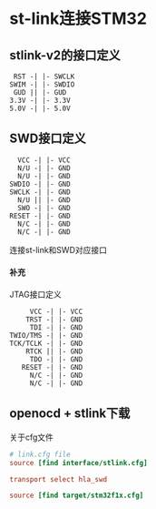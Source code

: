 # st-link连接STM32

## stlink-v2的接口定义

```
 RST -| |- SWCLK
SWIM -| |- SWDIO
 GUD || |- GUD
3.3V -| |- 3.3V
5.0V -| |- 5.0V
```

## SWD接口定义

```
  VCC -| |- VCC
  N/U -| |- GND
  N/U -| |- GND
SWDIO -| |- GND
SWCLK -| |- GND
  N/U || |- GND
  SWO -| |- GND
RESET -| |- GND
  N/C -| |- GND
  N/C -| |- GND
```

连接st-link和SWD对应接口

#### 补充

JTAG接口定义

```
     VCC -| |- VCC
    TRST -| |- GND
     TDI -| |- GND
TWIO/TMS -| |- GND
TCK/TCLK -| |- GND
    RTCK || |- GND
     TDO -| |- GND
   RESET -| |- GND
     N/C -| |- GND
     N/C -| |- GND
```

## openocd + stlink下载

关于cfg文件

```cfg
# link.cfg file
source [find interface/stlink.cfg]

transport select hla_swd

source [find target/stm32f1x.cfg]
```
